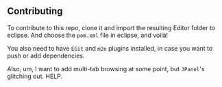 ## Contributing
To contribute to this repo, clone it and import the resulting Editor folder to eclipse. And choose the ```pom.xml``` file in eclipse, and voil&agrave;!

You also need to have ```EGit``` and ```m2e``` plugins installed, in case you want to push or add dependencies.

Also, um, I want to add multi-tab browsing at some point, but ```JPanel```'s glitching out. HELP.
